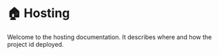 # 🏠 Hosting

Welcome to the hosting documentation. It describes where and how the project id deployed.
